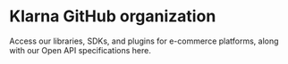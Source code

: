 # Klarna GitHub organization 
Access our libraries, SDKs, and plugins for e-commerce platforms, along with our Open API specifications here.


